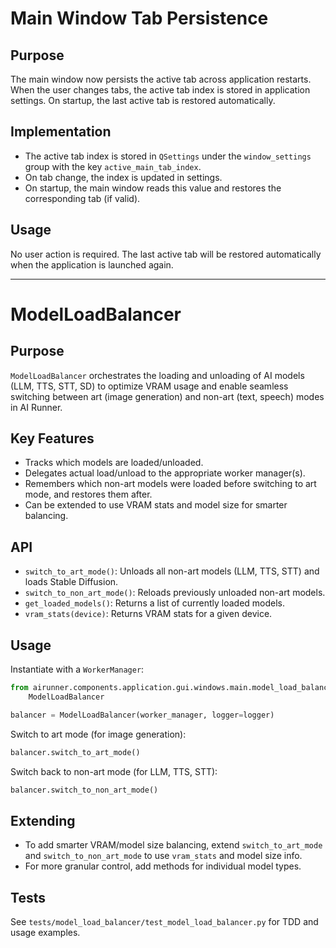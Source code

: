 # Main Window Tab Persistence

## Purpose

The main window now persists the active tab across application restarts. When the user changes tabs, the active tab index is stored in application settings. On startup, the last active tab is restored automatically.

## Implementation
- The active tab index is stored in `QSettings` under the `window_settings` group with the key `active_main_tab_index`.
- On tab change, the index is updated in settings.
- On startup, the main window reads this value and restores the corresponding tab (if valid).

## Usage
No user action is required. The last active tab will be restored automatically when the application is launched again.

---

# ModelLoadBalancer

## Purpose

`ModelLoadBalancer` orchestrates the loading and unloading of AI models (LLM, TTS, STT, SD) to optimize VRAM usage and enable seamless switching between art (image generation) and non-art (text, speech) modes in AI Runner.

## Key Features
- Tracks which models are loaded/unloaded.
- Delegates actual load/unload to the appropriate worker manager(s).
- Remembers which non-art models were loaded before switching to art mode, and restores them after.
- Can be extended to use VRAM stats and model size for smarter balancing.

## API
- `switch_to_art_mode()`: Unloads all non-art models (LLM, TTS, STT) and loads Stable Diffusion.
- `switch_to_non_art_mode()`: Reloads previously unloaded non-art models.
- `get_loaded_models()`: Returns a list of currently loaded models.
- `vram_stats(device)`: Returns VRAM stats for a given device.

## Usage

Instantiate with a `WorkerManager`:

```python
from airunner.components.application.gui.windows.main.model_load_balancer import
    ModelLoadBalancer

balancer = ModelLoadBalancer(worker_manager, logger=logger)
```

Switch to art mode (for image generation):
```python
balancer.switch_to_art_mode()
```

Switch back to non-art mode (for LLM, TTS, STT):
```python
balancer.switch_to_non_art_mode()
```

## Extending
- To add smarter VRAM/model size balancing, extend `switch_to_art_mode` and `switch_to_non_art_mode` to use `vram_stats` and model size info.
- For more granular control, add methods for individual model types.

## Tests
See `tests/model_load_balancer/test_model_load_balancer.py` for TDD and usage examples.
